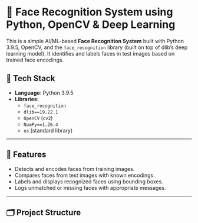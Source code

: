 # 🎯 Face Recognition System using Python, OpenCV & Deep Learning

This is a simple AI/ML-based **Face Recognition System** built with Python 3.9.5, OpenCV, and the `face_recognition` library (built on top of dlib’s deep learning model). It identifies and labels faces in test images based on trained face encodings.

## 🧠 Tech Stack

- **Language**: Python 3.9.5  
- **Libraries**:
  - `face_recognition`
  - `dlib==19.22.1`
  - `OpenCV` (`cv2`)
  - `NumPy==1.26.4`
  - `os` (standard library)

---

## 🚀 Features

- Detects and encodes faces from training images.
- Compares faces from test images with known encodings.
- Labels and displays recognized faces using bounding boxes.
- Logs unmatched or missing faces with appropriate messages.

---

## 🗂 Project Structure

